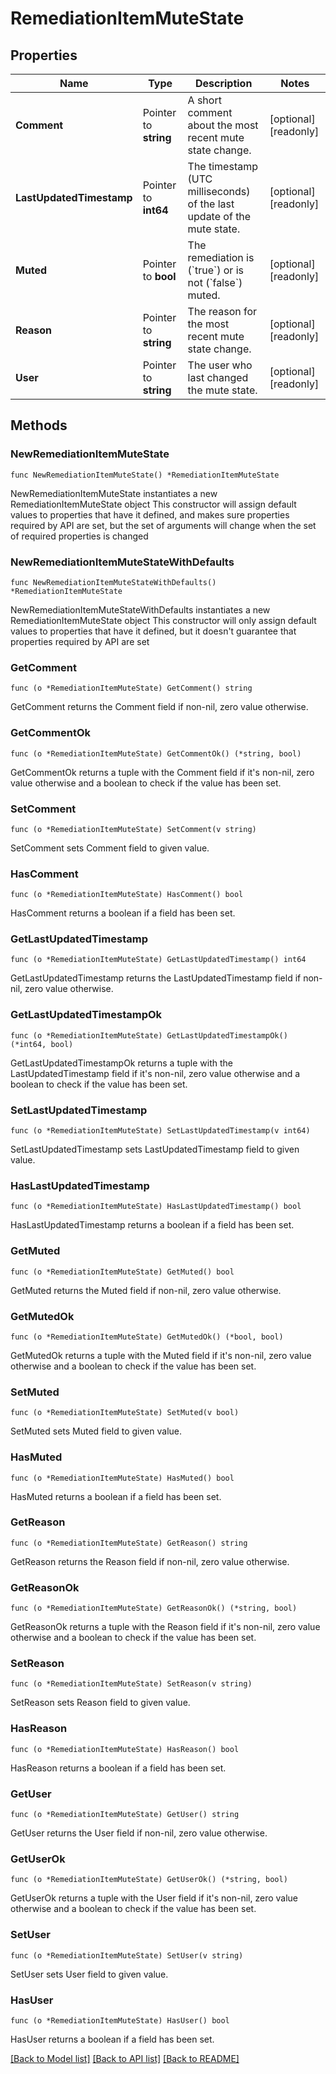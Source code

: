 # RemediationItemMuteState

## Properties

Name | Type | Description | Notes
------------ | ------------- | ------------- | -------------
**Comment** | Pointer to **string** | A short comment about the most recent mute state change. | [optional] [readonly] 
**LastUpdatedTimestamp** | Pointer to **int64** | The timestamp (UTC milliseconds) of the last update of the mute state. | [optional] [readonly] 
**Muted** | Pointer to **bool** | The remediation is (&#x60;true&#x60;) or is not (&#x60;false&#x60;) muted. | [optional] [readonly] 
**Reason** | Pointer to **string** | The reason for the most recent mute state change. | [optional] [readonly] 
**User** | Pointer to **string** | The user who last changed the mute state. | [optional] [readonly] 

## Methods

### NewRemediationItemMuteState

`func NewRemediationItemMuteState() *RemediationItemMuteState`

NewRemediationItemMuteState instantiates a new RemediationItemMuteState object
This constructor will assign default values to properties that have it defined,
and makes sure properties required by API are set, but the set of arguments
will change when the set of required properties is changed

### NewRemediationItemMuteStateWithDefaults

`func NewRemediationItemMuteStateWithDefaults() *RemediationItemMuteState`

NewRemediationItemMuteStateWithDefaults instantiates a new RemediationItemMuteState object
This constructor will only assign default values to properties that have it defined,
but it doesn't guarantee that properties required by API are set

### GetComment

`func (o *RemediationItemMuteState) GetComment() string`

GetComment returns the Comment field if non-nil, zero value otherwise.

### GetCommentOk

`func (o *RemediationItemMuteState) GetCommentOk() (*string, bool)`

GetCommentOk returns a tuple with the Comment field if it's non-nil, zero value otherwise
and a boolean to check if the value has been set.

### SetComment

`func (o *RemediationItemMuteState) SetComment(v string)`

SetComment sets Comment field to given value.

### HasComment

`func (o *RemediationItemMuteState) HasComment() bool`

HasComment returns a boolean if a field has been set.

### GetLastUpdatedTimestamp

`func (o *RemediationItemMuteState) GetLastUpdatedTimestamp() int64`

GetLastUpdatedTimestamp returns the LastUpdatedTimestamp field if non-nil, zero value otherwise.

### GetLastUpdatedTimestampOk

`func (o *RemediationItemMuteState) GetLastUpdatedTimestampOk() (*int64, bool)`

GetLastUpdatedTimestampOk returns a tuple with the LastUpdatedTimestamp field if it's non-nil, zero value otherwise
and a boolean to check if the value has been set.

### SetLastUpdatedTimestamp

`func (o *RemediationItemMuteState) SetLastUpdatedTimestamp(v int64)`

SetLastUpdatedTimestamp sets LastUpdatedTimestamp field to given value.

### HasLastUpdatedTimestamp

`func (o *RemediationItemMuteState) HasLastUpdatedTimestamp() bool`

HasLastUpdatedTimestamp returns a boolean if a field has been set.

### GetMuted

`func (o *RemediationItemMuteState) GetMuted() bool`

GetMuted returns the Muted field if non-nil, zero value otherwise.

### GetMutedOk

`func (o *RemediationItemMuteState) GetMutedOk() (*bool, bool)`

GetMutedOk returns a tuple with the Muted field if it's non-nil, zero value otherwise
and a boolean to check if the value has been set.

### SetMuted

`func (o *RemediationItemMuteState) SetMuted(v bool)`

SetMuted sets Muted field to given value.

### HasMuted

`func (o *RemediationItemMuteState) HasMuted() bool`

HasMuted returns a boolean if a field has been set.

### GetReason

`func (o *RemediationItemMuteState) GetReason() string`

GetReason returns the Reason field if non-nil, zero value otherwise.

### GetReasonOk

`func (o *RemediationItemMuteState) GetReasonOk() (*string, bool)`

GetReasonOk returns a tuple with the Reason field if it's non-nil, zero value otherwise
and a boolean to check if the value has been set.

### SetReason

`func (o *RemediationItemMuteState) SetReason(v string)`

SetReason sets Reason field to given value.

### HasReason

`func (o *RemediationItemMuteState) HasReason() bool`

HasReason returns a boolean if a field has been set.

### GetUser

`func (o *RemediationItemMuteState) GetUser() string`

GetUser returns the User field if non-nil, zero value otherwise.

### GetUserOk

`func (o *RemediationItemMuteState) GetUserOk() (*string, bool)`

GetUserOk returns a tuple with the User field if it's non-nil, zero value otherwise
and a boolean to check if the value has been set.

### SetUser

`func (o *RemediationItemMuteState) SetUser(v string)`

SetUser sets User field to given value.

### HasUser

`func (o *RemediationItemMuteState) HasUser() bool`

HasUser returns a boolean if a field has been set.


[[Back to Model list]](../README.md#documentation-for-models) [[Back to API list]](../README.md#documentation-for-api-endpoints) [[Back to README]](../README.md)


